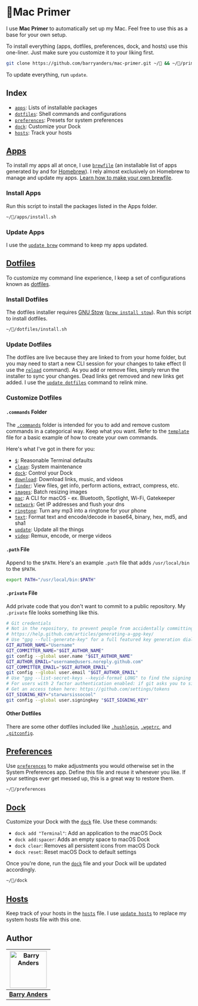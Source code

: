 # Mac Primer

I use **Mac Primer** to automatically set up my Mac. Feel free to use this as a base for your own setup.

To install everything (apps, dotfiles, preferences, dock, and hosts) use this one-liner. Just make sure you customize it to your liking first.

```bash
git clone https://github.com/barryanders/mac-primer.git ~/ && ~//primer.sh
```

To update everything, run `update`.

## Index

- [`apps`](#apps): Lists of installable packages
- [`dotfiles`](#dotfiles): Shell commands and configurations
- [`preferences`](#preferences): Presets for system preferences
- [`dock`](#dock): Customize your Dock
- [`hosts`](#hosts): Track your hosts

## [Apps](https://github.com/barryanders/mac-primer/tree/main/apps)

To install my apps all at once, I use [`brewfile`](https://github.com/barryanders/mac-primer/blob/main/apps/brewfile) (an installable list of apps generated by and for [Homebrew](https://github.com/Homebrew/brew)). I rely almost exclusively on Homebrew to manage and update my apps. [Learn how to make your own brewfile](https://github.com/Homebrew/homebrew-bundle).

### Install Apps

Run this script to install the packages listed in the Apps folder.

```bash
~//apps/install.sh
```

### Update Apps

I use the [`update brew`](https://github.com/barryanders/mac-primer/blob/main/dotfiles/.commands/update) command to keep my apps updated.

## [Dotfiles](https://github.com/barryanders/mac-primer/tree/main/dotfiles)

To customize my command line experience, I keep a set of configurations known as [dotfiles](https://dotfiles.github.io/).

### Install Dotfiles

 The dotfiles installer requires [GNU Stow](https://www.gnu.org/software/stow/) ([`brew install stow`](https://formulae.brew.sh/formula/stow)). Run this script to install dotfiles.

```bash
~//dotfiles/install.sh
```

### Update Dotfiles

The dotfiles are live because they are linked to from your home folder, but you may need to start a new CLI session for your changes to take effect (I use the [`reload`](https://github.com/barryanders/mac-primer/blob/main/dotfiles/.commands/$) command). As you add or remove files, simply rerun the installer to sync your changes. Dead links get removed and new links get added. I use the [`update dotfiles`](https://github.com/barryanders/mac-primer/blob/main/dotfiles/.commands/update) command to relink mine.

### Customize Dotfiles

#### `.commands` Folder

The [`.commands`](https://github.com/barryanders/mac-primer/tree/main/dotfiles/.commands) folder is intended for you to add and remove custom commands in a categorical way. Keep what you want. Refer to the [`template`](https://github.com/barryanders/mac-primer/blob/main/dotfiles/.commands/template) file for a basic example of how to create your own commands.

Here's what I've got in there for you:

- [`$`](https://github.com/barryanders/mac-primer/blob/main/dotfiles/.commands/%24): Reasonable Terminal defaults
- [`clean`](https://github.com/barryanders/mac-primer/blob/main/dotfiles/.commands/clean): System maintenance
- [`dock`](https://github.com/barryanders/mac-primer/blob/main/dotfiles/.commands/dock): Control your Dock
- [`download`](https://github.com/barryanders/mac-primer/blob/main/dotfiles/.commands/download): Download links, music, and videos
- [`finder`](https://github.com/barryanders/mac-primer/blob/main/dotfiles/.commands/finder): View files, get info, perform actions, extract, compress, etc.
- [`images`](https://github.com/barryanders/mac-primer/blob/main/dotfiles/.commands/images): Batch resizing images
- [`mac`](https://github.com/barryanders/mac-primer/blob/main/dotfiles/.commands/mac): A CLI for macOS - ex. Bluetooth, Spotlight, Wi-Fi, Gatekeeper
- [`network`](https://github.com/barryanders/mac-primer/blob/main/dotfiles/.commands/network): Get IP addresses and flush your dns
- [`ringtone`](https://github.com/barryanders/mac-primer/blob/main/dotfiles/.commands/ringtone): Turn any mp3 into a ringtone for your phone
- [`text`](https://github.com/barryanders/mac-primer/blob/main/dotfiles/.commands/text): Format text and encode/decode in base64, binary, hex, md5, and sha1
- [`update`](https://github.com/barryanders/mac-primer/blob/main/dotfiles/.commands/update): Update all the things
- [`video`](https://github.com/barryanders/mac-primer/blob/main/dotfiles/.commands/video): Remux, encode, or merge videos

#### `.path` File

Append to the `$PATH`. Here's an example `.path` file that adds `/usr/local/bin` to the `$PATH`.

```bash
export PATH="/usr/local/bin:$PATH"
```

#### `.private` File

Add private code that you don't want to commit to a public repository. My `.private` file looks something like this.

```bash
# Git credentials
# Not in the repository, to prevent people from accidentally committing under my name
# https://help.github.com/articles/generating-a-gpg-key/
# Use "gpg --full-generate-key" for a full featured key generation dialog
GIT_AUTHOR_NAME="Username"
GIT_COMMITTER_NAME="$GIT_AUTHOR_NAME"
git config --global user.name "$GIT_AUTHOR_NAME"
GIT_AUTHOR_EMAIL="username@users.noreply.github.com"
GIT_COMMITTER_EMAIL="$GIT_AUTHOR_EMAIL"
git config --global user.email "$GIT_AUTHOR_EMAIL"
# Use "gpg --list-secret-keys --keyid-format LONG" to find the signing key
# For users with 2 factor authentication enabled: if git asks you to sign in, use an access token as your password
# Get an access token here: https://github.com/settings/tokens
GIT_SIGNING_KEY="starwarsissocool"
git config --global user.signingkey "$GIT_SIGNING_KEY"
```

#### Other Dotfiles

There are some other dotfiles included like [`.hushlogin`](https://github.com/barryanders/mac-primer/blob/main/dotfiles/.hushlogin), [`.wgetrc`](https://github.com/barryanders/mac-primer/blob/main/dotfiles/.wgetrc), and [`.gitconfig`](https://github.com/barryanders/mac-primer/blob/main/dotfiles/.gitconfig).

## [Preferences](https://github.com/barryanders/mac-primer/blob/main/preferences)

Use [`preferences`](https://github.com/barryanders/mac-primer/blob/main/preferences) to make adjustments you would otherwise set in the System Preferences app. Define this file and reuse it whenever you like. If your settings ever get messed up, this is a great way to restore them.

```bash
~//preferences
```

## [Dock](https://github.com/barryanders/mac-primer/blob/main/dock)

Customize your Dock with the [`dock`](https://github.com/barryanders/mac-primer/blob/main/dock) file. Use these commands:

- `dock add "Terminal"`: Add an application to the macOS Dock
- `dock add:spacer`: Adds an empty space to macOS Dock
- `dock clear`: Removes all persistent icons from macOS Dock
- `dock reset`: Reset macOS Dock to default settings

Once you're done, run the [`dock`](https://github.com/barryanders/mac-primer/blob/main/dock) file and your Dock will be updated accordingly.

```bash
~//dock
```

## [Hosts](https://github.com/barryanders/mac-primer/blob/main/hosts)

Keep track of your hosts in the [`hosts`](https://github.com/barryanders/mac-primer/blob/main/hosts) file. I use [`update hosts`](https://github.com/barryanders/mac-primer/blob/main/dotfiles/.commands/update) to replace my system hosts file with this one.

## Author

<table>
  <thead>
    <tr>
      <th valign="middle" align="center">
        <a href="https://barryanders.github.io"><img alt="Barry Anders" src="https://avatars.githubusercontent.com/u/91902180?v=4&s=200" width="100" height="100"></a>
      </th>
    </tr>
  </thead>
  <tbody>
    <tr>
      <td valign="middle" align="center">
        <a href="https://barryanders.github.io"><strong>Barry Anders</strong></a>
      </td>
    </tr>
  </tbody>
</table>
